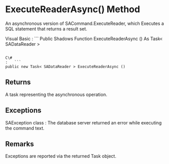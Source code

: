 <!-- loio81df53bc6ce2101493e088fce6ab7eb2 -->

# ExecuteReaderAsync\(\) Method

An asynchronous version of SACommand.ExecuteReader, which Executes a SQL statement that returns a result set.



Visual Basic
:   ```
Public Shadows Function ExecuteReaderAsync () As Task< SADataReader >
```

C\#
:   ```
public new Task< SADataReader > ExecuteReaderAsync ()
```



## Returns

A task representing the asynchronous operation.



## Exceptions

SAException class
:   The database server returned an error while executing the command text.



## Remarks

Exceptions are reported via the returned Task object.

